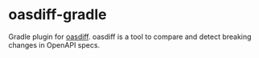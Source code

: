 # oasdiff-gradle
Gradle plugin for [oasdiff](https://github.com/Tufin/oasdiff). 
oasdiff is a tool to compare and detect breaking changes in OpenAPI specs.

